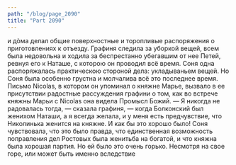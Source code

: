 ```yaml
---
path: "/blog/page_2090"
title: "Part 2090"
---
```


 и дòма делал общие поверхностные и торопливые распоряжения о приготовлениях к отъезду.
Графиня следила за уборкой вещей, всем была недовольна и ходила за беспрестанно убегавшим от нее Петей, ревнуя его к Наташе, с которою он проводил всё время. Соня одна распоряжалась практическою стороной дела: укладываньем вещей. Но Соня была особенно грустна и молчалива всё это последнее время. Письмо Nicolas, в котором он упоминал о княжне Марье, вызвало в ее присутствии радостные рассуждения графини о том, как во встрече княжны Марьи с Nicolas она видела Промысл Божий.
— Я никогда не радовалась тогда, — сказала графиня, — когда Болконский был женихом Наташи, а я всегда желала, и у меня есть предчувствие, что Николинька женится на княжне. И как бы это хорошо было!
Соня чувствовала, что это было правда, что единственная возможность поправления дел Ростовых была женитьба на богатой, и что княжна была хорошая партия. Но ей было это очень горько. Несмотря на свое горе, или может быть именно вследствие
